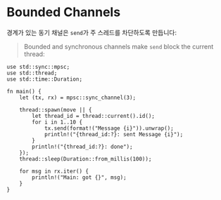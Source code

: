 # Bounded Channels

경계가 있는 동기 채널은 `send`가 주 스레드를 차단하도록 만듭니다:
> Bounded and synchronous channels make `send` block the current thread:

```rust,editable
use std::sync::mpsc;
use std::thread;
use std::time::Duration;

fn main() {
    let (tx, rx) = mpsc::sync_channel(3);

    thread::spawn(move || {
        let thread_id = thread::current().id();
        for i in 1..10 {
            tx.send(format!("Message {i}")).unwrap();
            println!("{thread_id:?}: sent Message {i}");
        }
        println!("{thread_id:?}: done");
    });
    thread::sleep(Duration::from_millis(100));

    for msg in rx.iter() {
        println!("Main: got {}", msg);
    }
}
```
